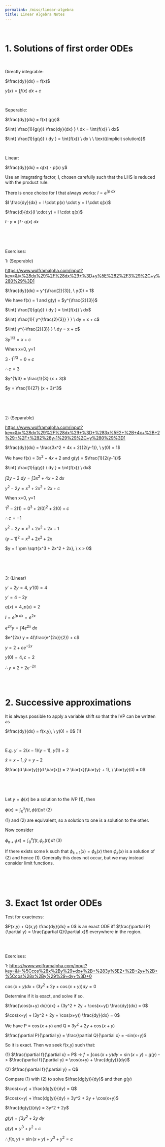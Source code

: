 ```yaml
---
permalink: /misc/linear-algebra
title: Linear Algebra Notes
---
```



<br>


# 1. Solutions of first order ODEs

<br>

Directly integrable:

$\frac{dy}{dx} = f(x)$

$y(x) = \int{f(x)} \ dx + c$

<br>


Seperable:

$\frac{dy}{dx} = f(x) g(y)$

$\int{ \frac{1}{g(y)} \frac{dy}{dx} } \ dx = \int{f(x)} \ dx$

$\int{ \frac{1}{g(y)} \ dy } = \int{f(x)} \ dx \ \ \text{(implicit solution)}$

<br>


Linear:

$\frac{dy}{dx} = q(x) - p(x) y$

Use an integrating factor, I, chosen carefully such that the LHS is reduced with the product rule.

There is once choice for I that always works:  $I = e^{\int{p} \ dx}$

$I \frac{dy}{dx} + I \cdot p(x) \cdot y = I \cdot q(x)$

$\frac{d}{dx}(I \cdot y) = I \cdot q(x)$

$I \cdot y = \int{I \cdot q(x)} \ dx$



<br> <br> <br>

Exercises:

1: (Seperable)

<https://www.wolframalpha.com/input?key=&i=%28dy%29%2F%28dx%29+%3D+y%5E%282%2F3%29%2C+y%280%29%3D1>

$\frac{dy}{dx} = y^{\frac{2}{3}}, \ y(0) = 1$

We have f(x) = 1 and g(y) = $y^{\frac{2}{3}}$

$\int{ \frac{1}{g(y)} \ dy } = \int{f(x)} \ dx$

$\int{  \frac{1}{ y^{\frac{2}{3}} }  } \ dy = x + c$

$\int{  y^{-\frac{2}{3}}   } \ dy = x + c$

$3 y^{1/3}= x + c$

When x=0, y=1

$3 \cdot 1^{1/3}= 0 + c$

$\therefore c=3$

$y^{1/3} = \frac{1}{3} (x + 3)$

$y = \frac{1}{27} (x + 3)^3$


<br> <br> <br>


2: (Separable)

<https://www.wolframalpha.com/input?key=&i=%28dy%29%2F%28dx%29+%3D+%283x%5E2+%2B+4x+%2B+2%29+%2F+%282%28y-1%29%29%2C+y%280%29%3D1>

$\frac{dy}{dx} = \frac{3x^2 + 4x + 2}{2(y-1)}, \ y(0) = 1$

We have f(x) = $3x^2 + 4x + 2$ and g(y) = $\frac{1}{2(y-1)}$

$\int{ \frac{1}{g(y)} \ dy } = \int{f(x)} \ dx$

$\int{ 2y-2 \ dy } = \int{3x^2 + 4x + 2} \ dx$

$y^2 - 2y = x^3 + 2x^2 + 2x + c$

When x=0, y=1

$1^2 - 2(1) = 0^3 + 2(0)^2 + 2(0) + c$

$\therefore c = -1$

$y^2 - 2y = x^3 + 2x^2 + 2x -1$

$(y-1)^2 = x^3 + 2x^2 + 2x$

$y = 1 \pm \sqrt{x^3 + 2x^2 + 2x}, \ x > 0$

<br><br><br>

3: (Linear)

$y' + 2y = 4$, $y'(0) = 4$

$y' = 4 - 2y$

$q(x) = 4, p(x) = 2$

$I = e^{\int{p} \text{ } dx} = e^{2x}$

$e^{2x} y = \int{4e^{2x}} \text{ }dx$

$e^{2x} y = 4(\frac{e^{2x}}{2}) + c$

$y = 2 + ce^{-2x}$

$y(0) = 4, c=2$

$\therefore y = 2 + 2e^{-2x}$



<br>
<br>

# 2. Successive approximations


It is always possible to apply a variable shift so that the IVP can be written as

$\frac{dy}{dx} = f(x,y), \ y(0) = 0$  (1)

<br>

E.g. $y' = 2(x-1)(y-1), \ y(1) = 2$

$\bar{x} = x-1, \bar{y} = y-2$

$\frac{d \bar{y}}{d \bar{x}} = 2 \bar{x}(\bar{y} + 1), \ \bar{y}(0) = 0$

<br>
<br>
<br>

Let $y = \phi (x)$ be a solution to the IVP (1), then 

$\phi(x) = \int_0^x{f(t, \phi (t))} dt$  (2)

(1) and (2) are equivalent, so a solution to one is a solution to the other.

Now consider

$\phi_{n+1}(x) = \int_0^x{f(t, \phi_n (t))} dt$  (3)

If there exists some k such that $\phi_{k+1}(x) = \phi_{k}(x)$ then $\phi_{k}(x)$ is a solution of (2) and hence (1).
Generally this does not occur, but we may instead consider limit functions.

<br>
<br>
<br>

# 3. Exact 1st order ODEs


Test for exactness:

$P(x,y) + Q(x,y) \frac{dy}{dx} = 0$  is an exact ODE iff $\frac{\partial P}{\partial y} = \frac{\partial Q}{\partial x}$ everywhere in the region.

<br>
<br>

Exercises:

1:
<https://www.wolframalpha.com/input?key=&i=%5Ccos%28x%2By%29+dx+%2B+%283y%5E2+%2B+2y+%2B+%5Ccos%28x%2By%29%29+dy+%3D+0>

$\cos(x+y) dx + (3y^2 + 2y + \cos(x+y)) dy = 0$

Determine if it is exact, and solve if so.

$\frac{\cos(x+y) dx}{dx} + (3y^2 + 2y + \cos(x+y)) \frac{dy}{dx} = 0$

$\cos(x+y) + (3y^2 + 2y + \cos(x+y)) \frac{dy}{dx} = 0$

We have P = $\cos(x+y)$ and Q = $3y^2 + 2y + \cos(x+y)$

$\frac{\partial P}{\partial y} = \frac{\partial Q}{\partial x} = -sin(x+y)$

So it is exact. Then we seek f(x,y) such that:

(1) $\frac{\partial f}{\partial x} = P$    ->   $f = \int{\cos(x+y)} dy = \sin(x+y) + g(y)$ -> $\frac{\partial f}{\partial y} = \cos(x+y) + \frac{dg(y)}{dy}$

(2) $\frac{\partial f}{\partial y} = Q$

Compare (1) with (2) to solve $\frac{dg(y)}{dy}$ and then $g(y)$

$\cos(x+y) + \frac{dg(y)}{dy} = Q$

$\cos(x+y) + \frac{dg(y)}{dy} = 3y^2 + 2y + \cos(x+y)$

$\frac{dg(y)}{dy} = 3y^2 + 2y$

$g(y) = \int{3y^2 + 2y} \ dy$

$g(y) = y^3 + y^2 + c$

$\therefore f(x,y) = \sin(x+y) + y^3 + y^2 = c$
